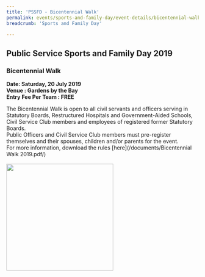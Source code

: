 ```yaml
---
title: 'PSSFD - Bicentennial Walk'
permalink: events/sports-and-family-day/event-details/bicentennial-walk
breadcrumb: 'Sports and Family Day'

---
```



## Public Service Sports and Family Day 2019
### Bicentennial Walk
<b>
Date: Saturday, 20 July 2019 <br>
Venue : Gardens by the Bay <br>
Entry Fee Per Team : FREE <br>
</b>

The Bicentennial Walk is open to all civil servants and officers serving in Statutory Boards, Restructured Hospitals and Government-Aided Schools, Civil Service Club members and employees of registered former Statutory Boards.<br>
Public Officers and Civil Service Club members must pre-register themselves and their spouses, children and/or parents for the event.
<br>
For more information, download the rules [here](/documents/Bicentennial Walk 2019.pdf/) <br>
<br>
<a href="https://www.eventbrite.com/e/public-service-sports-family-day-2019-registration-59101111014"><img src="/images/sign-up-btn.png" style="width:280px" />
